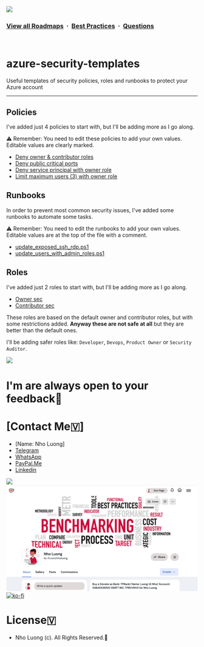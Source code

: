 ![](https://i.imgur.com/waxVImv.png)
### [View all Roadmaps](https://github.com/nholuongut/all-roadmaps) &nbsp;&middot;&nbsp; [Best Practices](https://github.com/nholuongut/all-roadmaps/blob/main/public/best-practices/) &nbsp;&middot;&nbsp; [Questions](https://www.linkedin.com/in/nholuong/)
<br/>

# azure-security-templates
Useful templates of security policies, roles and runbooks to protect your Azure account

---

## Policies

I've added just 4 policies to start with, but I'll be adding more as I go along.

⚠️ Remember: You need to edit these policies to add your own values. 
Editable values are clearly marked.

* [Deny owner & contributor roles](policies/deny_owner_contributor_role.json)
* [Deny public critical ports](policies/deny_public_critical_ports.json)
* [Deny service principal with owner role](policies/deny_service_principal_with_owner_role.json)
* [Limit maximum users (3) with owner role](policies/limit_max_3_user_with_owner_role.json)


## Runbooks

In order to prevent most common security issues, I've added some runbooks to automate some tasks.

⚠️ Remember: You need to edit the runbooks to add your own values. 
Editable values are at the top of the file with a comment.

* [update_exposed_ssh_rdp.ps1](runbooks/update_exposed_ssh_rdp.ps1)
* [update_users_with_admin_roles.ps1](runbooks/update_users_with_admin_roles.ps1)

## Roles

I've added just 2 roles to start with, but I'll be adding more as I go along.

* [Owner sec](roles/owner-sec.json)
* [Contributor sec](roles/contributor-sec.json)

These roles are based on the default owner and contributor roles, but with some restrictions added. **Anyway these are not safe at all** but they are better than the default ones.

I'll be adding safer roles like: `Developer`, `Devops`, `Product Owner` or `Security Auditor`.

![](https://i.imgur.com/waxVImv.png)
# I'm are always open to your feedback🚀
# **[Contact Me🇻]**
* [Name: Nho Luong]
* [Telegram](+84983630781)
* [WhatsApp](+84983630781)
* [PayPal.Me](https://www.paypal.com/paypalme/nholuongut)
* [Linkedin](https://www.linkedin.com/in/nholuong/)

![](https://i.imgur.com/waxVImv.png)
![](Donate.jpg)
[![ko-fi](https://ko-fi.com/img/githubbutton_sm.svg)](https://ko-fi.com/nholuong)

# License🇻
* Nho Luong (c). All Rights Reserved.🌟
